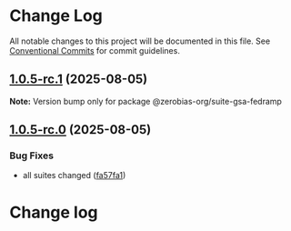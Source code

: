 # Change Log

All notable changes to this project will be documented in this file.
See [Conventional Commits](https://conventionalcommits.org) for commit guidelines.

## [1.0.5-rc.1](https://github.com/zerobias-org/suite/compare/@zerobias-org/suite-gsa-fedramp@1.0.5-rc.0...@zerobias-org/suite-gsa-fedramp@1.0.5-rc.1) (2025-08-05)

**Note:** Version bump only for package @zerobias-org/suite-gsa-fedramp





## [1.0.5-rc.0](https://github.com/zerobias-org/suite/compare/@zerobias-org/suite-gsa-fedramp@1.0.4...@zerobias-org/suite-gsa-fedramp@1.0.5-rc.0) (2025-08-05)


### Bug Fixes

* all suites changed ([fa57fa1](https://github.com/zerobias-org/suite/commit/fa57fa1af7628003297df46b2d7740fe95bd2666))





# Change log
